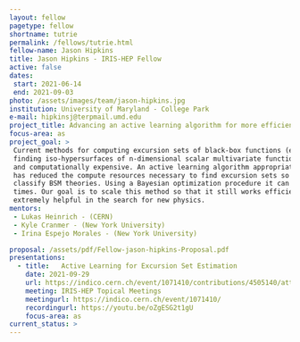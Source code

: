 ```yaml
---
layout: fellow
pagetype: fellow
shortname: tutrie
permalink: /fellows/tutrie.html
fellow-name: Jason Hipkins
title: Jason Hipkins - IRIS-HEP Fellow
active: false
dates:
 start: 2021-06-14
 end: 2021-09-03
photo: /assets/images/team/jason-hipkins.jpg
institution: University of Maryland - College Park
e-mail: hipkinsj@terpmail.umd.edu
project_title: Advancing an active learning algorithm for more efficient generation of Monte Carlo for exclusion plots
focus-area: as
project_goal: >
 Current methods for computing excursion sets of black-box functions (equivalently
 finding iso-hypersurfaces of n-dimensional scalar multivariate functions) are embarrassingly parallel
 and computationally expensive. An active learning algorithm appropriately named ‘excursion’
 has reduced the compute resources necessary to find excursion sets so that researchers can quickly
 classify BSM theories. Using a Bayesian optimization procedure it can compute excursion sets in record
 times. Our goal is to scale this method so that it still works efficiently in higher dimensions. It will be
 extremely helpful in the search for new physics.
mentors:
 - Lukas Heinrich - (CERN)
 - Kyle Cranmer - (New York University)
 - Irina Espejo Morales - (New York University)

proposal: /assets/pdf/Fellow-jason-hipkins-Proposal.pdf
presentations:
  - title:   Active Learning for Excursion Set Estimation
    date: 2021-09-29
    url: https://indico.cern.ch/event/1071410/contributions/4505140/attachments/2319347/3949035/IRIS-HEP%20Jason%20Hipkins%20Presentation.pdf
    meeting: IRIS-HEP Topical Meetings
    meetingurl: https://indico.cern.ch/event/1071410/
    recordingurl: https://youtu.be/oZgESG2t1gU
    focus-area: as
current_status: >
---
```


